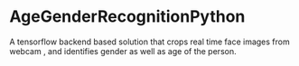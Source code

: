 # AgeGenderRecognitionPython
A tensorflow backend based solution that crops real time face images from webcam , and identifies gender as well as age of the person.
